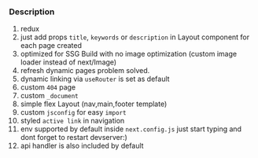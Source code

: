 ### Description

1. redux
2. just add props `title`, `keywords` or `description` in Layout component for each page created
3. optimized for SSG Build with no image optimization (custom image loader instead of next/Image)
4. refresh dynamic pages problem solved.
5. dynamic linking via `useRouter` is set as default
6. custom `404` page
7. custom `_document`
8. simple flex Layout (nav,main,footer template)
9. custom `jsconfig` for easy `import`
10. styled `active link` in navigation
11. env supported by default inside `next.config.js` just start typing and dont forget to restart devserver:)
12. api handler is also included by default
